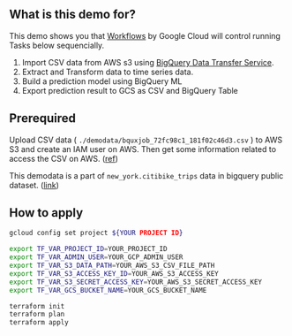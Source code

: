 ## What is this demo for?
This demo shows you that [Workflows](https://cloud.google.com/workflows?hl=ja) by Google Cloud will control running Tasks below sequencially.
1. Import CSV data from AWS s3 using [BigQuery Data Transfer Service](https://cloud.google.com//bigquery-transfer/docs/introduction?hl=ja).
2. Extract and Transform data to time series data.
3. Build a prediction model using BigQuery ML
4. Export prediction result to GCS as CSV and BigQuery Table

## Prerequired
Upload CSV data ( `./demodata/bquxjob_72fc98c1_181f02c46d3.csv` ) to AWS S3 and create an IAM user on AWS. Then get some information related to access the CSV on AWS. ([ref](https://cloud.google.com/bigquery-transfer/docs/s3-transfer-intro?hl=ja#s3-uri))

This demodata is a part of `new_york.citibike_trips` data in bigquery public dataset. ([link](https://console.cloud.google.com/marketplace/product/city-of-new-york/nyc-citi-bike?hl=ja&project=waysaku-mlops-demo-crooz))

## How to apply
```bash
gcloud config set project ${YOUR PROJECT ID}

export TF_VAR_PROJECT_ID=YOUR_PROJECT_ID
export TF_VAR_ADMIN_USER=YOUR_GCP_ADMIN_USER
export TF_VAR_S3_DATA_PATH=YOUR_AWS_S3_CSV_FILE_PATH
export TF_VAR_S3_ACCESS_KEY_ID=YOUR_AWS_S3_ACCESS_KEY
export TF_VAR_S3_SECRET_ACCESS_KEY=YOUR_AWS_S3_SECRET_ACCESS_KEY
export TF_VAR_GCS_BUCKET_NAME=YOUR_GCS_BUCKET_NAME

terraform init
terraform plan
terraform apply
```


